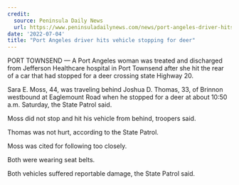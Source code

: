 ```yaml
---
credit:
  source: Peninsula Daily News
  url: https://www.peninsuladailynews.com/news/port-angeles-driver-hits-vehicle-stopping-for-deer/
date: '2022-07-04'
title: "Port Angeles driver hits vehicle stopping for deer"
---
```

PORT TOWNSEND — A Port Angeles woman was treated and discharged from Jefferson Healthcare hospital in Port Townsend after she hit the rear of a car that had stopped for a deer crossing state Highway 20.

Sara E. Moss, 44, was traveling behind Joshua D. Thomas, 33, of Brinnon westbound at Eaglemount Road when he stopped for a deer at about 10:50 a.m. Saturday, the State Patrol said.

Moss did not stop and hit his vehicle from behind, troopers said.

Thomas was not hurt, according to the State Patrol.

Moss was cited for following too closely.

Both were wearing seat belts.

Both vehicles suffered reportable damage, the State Patrol said.

